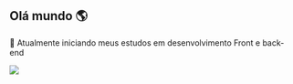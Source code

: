 ## Olá mundo 🌎

🌱 Atualmente iniciando meus estudos em desenvolvimento Front e back-end

<picture>
  <source
    srcset="https://github-readme-stats.vercel.app/api?username=Pedro-Henrique-Carrijo&show_icons=true&theme=dark#gh-dark-mode-only"
    media="(prefers-color-scheme: dark)"
  />
  <source
    srcset="https://github-readme-stats.vercel.app/api?username=Pedro-Henrique-Carrijo&show_icons=true&theme=dark#gh-dark-mode-only"
    media="(prefers-color-scheme: dark), (prefers-color-scheme: no-preference)"
  />
  <img src="https://github-readme-stats.vercel.app/api?username=Pedro-Henrique-Carrijo&show_icons=true&theme=dark#gh-dark-mode-only" />
</picture>
